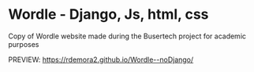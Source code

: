 # Wordle - Django, Js, html, css
 Copy of Wordle website made during the Busertech project for academic purposes
 
 PREVIEW:
 https://rdemora2.github.io/Wordle--noDjango/
